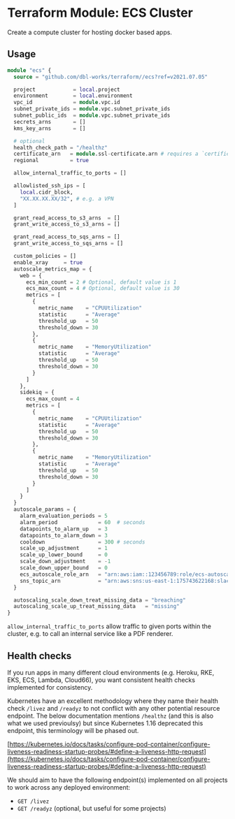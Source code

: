 # Terraform Module: ECS Cluster

Create a compute cluster for hosting docker based apps.



## Usage

```terraform
module "ecs" {
  source = "github.com/dbl-works/terraform//ecs?ref=v2021.07.05"

  project            = local.project
  environment        = local.environment
  vpc_id             = module.vpc.id
  subnet_private_ids = module.vpc.subnet_private_ids
  subnet_public_ids  = module.vpc.subnet_private_ids
  secrets_arns       = []
  kms_key_arns       = []

  # optional
  health_check_path = "/healthz"
  certificate_arn   = module.ssl-certificate.arn # requires a `certificate` module to be created separately
  regional          = true

  allow_internal_traffic_to_ports = []

  allowlisted_ssh_ips = [
    local.cidr_block,
    "XX.XX.XX.XX/32", # e.g. a VPN
  ]

  grant_read_access_to_s3_arns  = []
  grant_write_access_to_s3_arns = []

  grant_read_access_to_sqs_arns = []
  grant_write_access_to_sqs_arns = []

  custom_policies = []
  enable_xray     = true
  autoscale_metrics_map = {
    web = {
      ecs_min_count = 2 # Optional, default value is 1
      ecs_max_count = 4 # Optional, default value is 30
      metrics = [
        {
          metric_name    = "CPUUtilization"
          statistic      = "Average"
          threshold_up   = 50
          threshold_down = 30
        },
        {
          metric_name    = "MemoryUtilization"
          statistic      = "Average"
          threshold_up   = 50
          threshold_down = 30
        }
      ]
    },
    sidekiq = {
      ecs_max_count = 4
      metrics = [
        {
          metric_name    = "CPUUtilization"
          statistic      = "Average"
          threshold_up   = 50
          threshold_down = 30
        },
        {
          metric_name    = "MemoryUtilization"
          statistic      = "Average"
          threshold_up   = 50
          threshold_down = 30
        }
      ]
    }
  }
  autoscale_params = {
    alarm_evaluation_periods = 5
    alarm_period             = 60  # seconds
    datapoints_to_alarm_up   = 3
    datapoints_to_alarm_down = 3
    cooldown                 = 300 # seconds
    scale_up_adjustment      = 1
    scale_up_lower_bound     = 0
    scale_down_adjustment    = -1
    scale_down_upper_bound   = 0
    ecs_autoscale_role_arn   = "arn:aws:iam::123456789:role/ecs-autoscale"
    sns_topic_arn            = "arn:aws:sns:us-east-1:175743622168:slack-sns"
  }

  autoscaling_scale_down_treat_missing_data = "breaching"
  autoscaling_scale_up_treat_missing_data   = "missing"
}
```

`allow_internal_traffic_to_ports` allow traffic to given ports within the cluster, e.g. to call an internal service like a PDF renderer.



## Health checks

If you run apps in many different cloud environments (e.g. Heroku, RKE, EKS, ECS, Lambda, Cloud66), you want consistent health checks implemented for consistency.

Kubernetes have an excellent methodology where they name their health check `/livez` and `/readyz` to not conflict with any other potential resource endpoint.
The below documentation mentions `/healthz` (and this is also what we used previoulsy) but since Kubernetes 1.16 deprecated this endpoint, this terminology will be phased out.

[https://kubernetes.io/docs/tasks/configure-pod-container/configure-liveness-readiness-startup-probes/#define-a-liveness-http-request](https://kubernetes.io/docs/tasks/configure-pod-container/configure-liveness-readiness-startup-probes/#define-a-liveness-http-request)

We should aim to have the following endpoint(s) implemented on all projects to work across any deployed environment:

- `GET /livez`
- `GET /readyz` (optional, but useful for some projects)
